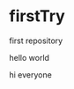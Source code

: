 # firstTry
first repository 
<!DOCTYPE html>
<html>
  <p>hello world</p>
  <p1>hi</p1>
  <p2>everyone</p2>
</html>
